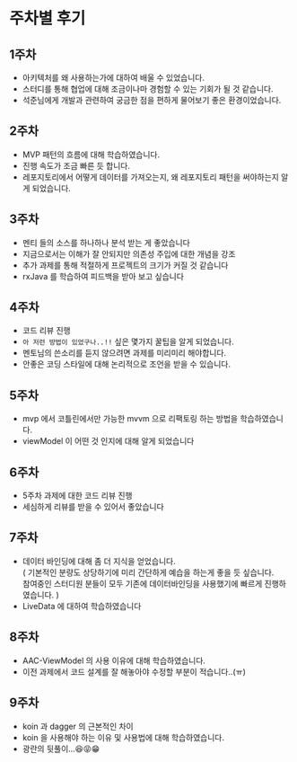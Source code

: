 # 주차별 후기

## 1주차

- 아키텍처를 왜 사용하는가에 대하여 배울 수 있었습니다.
- 스터디를 통해 협업에 대해 조금이나마 경험할 수 있는 기회가 될 것 같습니다.
- 석준님에게 개발과 관련하여 궁금한 점을 편하게 물어보기 좋은 환경이었습니다.

## 2주차

- MVP 패턴의 흐름에 대해 학습하였습니다.
- 진행 속도가 조금 빠른 듯 합니다.
- 레포지토리에서 어떻게 데이터를 가져오는지, 왜 레포지토리 패턴을 써야하는지 알게 되었습니다.

## 3주차

- 멘티 들의 소스를 하나하나 분석 받는 게 좋았습니다
- 지금으로서는 이해가 잘 안되지만 의존성 주입에 대한 개념을 강조
- 추가 과제를 통해 적절하게 프로젝트의 크기가 커질 것 같습니다
- rxJava 를 학습하여 피드백을 받아 보고 싶습니다

## 4주차

- 코드 리뷰 진행
- `아 저런 방법이 있었구나..!!` 싶은 몇가지 꿀팁을 알게 되었습니다.
- 멘토님의 쓴소리를 듣지 않으려면 과제를 미리미리 해야합니다.
- 안좋은 코딩 스타일에 대해 논리적으로 조언을 받을 수 있습니다.  


## 5주차

- mvp 에서 코틀린에서만 가능한 mvvm 으로 리팩토링 하는 방법을 학습하였습니다.
- viewModel 이 어떤 것 인지에 대해 알게 되었습니다

## 6주차

- 5주차 과제에 대한 코드 리뷰 진행
- 세심하게 리뷰를 받을 수 있어서 좋았습니다

## 7주차

- 데이터 바인딩에 대해 좀 더 지식을 얻었습니다.  
( 기본적인 분량도 상당하기에 미리 간단하게 예습을 하는게 좋을 듯 싶습니다.  
  참여중인 스터디원 분들이 모두 기존에 데이터바인딩을 사용했기에 빠르게 진행하였습니다. )
- LiveData 에 대하여 학습하였습니다

## 8주차

- AAC-ViewModel 의 사용 이유에 대해 학습하였습니다.
- 이전 과제에서 코드 설계를 잘 해놓아야 수정할 부분이 적습니다..(ㅠ)

## 9주차

- koin 과 dagger 의 근본적인 차이
- koin 을 사용해야 하는 이유 및 사용법에 대해 학습하였습니다.
- 광란의 뒷풀이...😆😝😁